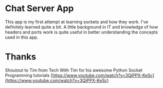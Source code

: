 # Chat Server App

This app is my first attempt at learning sockets and how they work. I've definitely learned quite a bit. A little background in IT and knowledge of how headers and ports work is quite useful in better understanding the concepts used in this app.

# Thanks

Shoutout to Tim from Tech With Tim for his awesome Python Socket Programming tutorials
[https://www.youtube.com/watch?v=3QiPPX-KeSc](https://www.youtube.com/watch?v=3QiPPX-KeSc)
